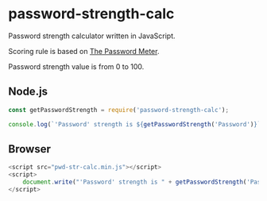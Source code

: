 # password-strength-calc
Password strength calculator written in JavaScript.

Scoring rule is based on [The Password Meter](http://www.passwordmeter.com).

Password strength value is from 0 to 100.

## Node.js
```javascript
const getPasswordStrength = require('password-strength-calc');

console.log(`'Password' strength is ${getPasswordStrength('Password')}`);
```

## Browser
```javascript
<script src="pwd-str-calc.min.js"></script>
<script>
    document.write("'Password' strength is " + getPasswordStrength('Password'));
</script>
```
